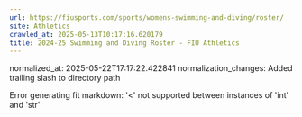 ```yaml
---
url: https://fiusports.com/sports/womens-swimming-and-diving/roster/
site: Athletics
crawled_at: 2025-05-13T10:17:16.620179
title: 2024-25 Swimming and Diving Roster - FIU Athletics
---
```

normalized_at: 2025-05-22T17:17:22.422841
normalization_changes: Added trailing slash to directory path

Error generating fit markdown: '<' not supported between instances of 'int' and 'str'